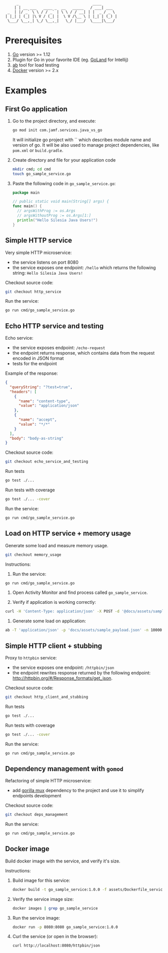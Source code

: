 ```
     _                                 ____
    | | __ ___   ____ _  __   _____   / ___| ___
 _  | |/ _` \ \ / / _` | \ \ / / __| | |  _ / _ \
| |_| | (_| |\ V / (_| |  \ V /\__ \ | |_| | (_) |
 \___/ \__,_| \_/ \__,_|   \_/ |___/  \____|\___/

```

# Prerequisites

1. [Go](https://golang.org/) version >= 1.12
2. Plugin for Go in your favorite IDE (eg. [GoLand]( https://plugins.jetbrains.com/plugin/9568-go) for Intellij)
3. [ab](https://httpd.apache.org/docs/2.4/programs/ab.html) tool for load testing
4. [Docker](https://www.docker.com/) version >= 2.x

# Examples

## First Go application

1. Go to the project directory, and execute:

   ```bash
   go mod init com.jamf.services.java_vs_go
   ```
   
   It will initialize go project with `` which describes module name and version of go.
   It will be also used to manage project dependencies, like `pom.xml` or `build.gradle`.

1. Create directory and file for your application code

   ```bash
   mkdir cmd; cd cmd
   touch go_sample_service.go
   ```

1. Paste the following code in `go_sample_service.go`:

   ```go
   package main

   // public static void main(String[] args) {
   func main() {
     // argsWithProg := os.Args
     // argsWithoutProg := os.Args[1:]
     println("Hello Silesia Java Users!")
   }
   ```

## Simple HTTP service

Very simple HTTP microservice:
- the service listens on port 8080
- the service exposes one endpoint: `/hello` which returns the following string: `Hello Silesia Java Users!`

Checkout source code:

```bash
git checkout http_service
```

Run the service:

```bash
go run cmd/go_sample_service.go
```

## Echo HTTP service and testing

Echo service:
- the service exposes endpoint: `/echo-request`
- the endpoint returns response, which contains data from the request encoded in JSON format
- tests for the endpoint

Example of the response:

```json
{
  "queryString": "?test=true",
  "headers": [
    {
      "name": "content-type",
      "value": "application/json"
    },
    {
      "name": "accept",
      "value": "*/*"
    }
  ],
  "body": "body-as-string"
}
```

Checkout source code:

```bash
git checkout echo_service_and_testing
```

Run tests

```bash
go test ./... 
```

Run tests with coverage

```bash
go test ./... -cover
```

Run the service:

```bash
go run cmd/go_sample_service.go
```

## Load on HTTP service + memory usage

Generate some load and measure memory usage.

```bash
git checkout memory_usage
```

Instructions:

1. Run the service:

  ```bash
  go run cmd/go_sample_service.go
  ```

1. Open Activity Monitor and find process called `go_sample_service`.

1. Verify if application is working correctly:

  ```bash
  curl -H 'Content-Type: application/json' -X POST -d '@docs/assets/sample_payload.json' http://localhost:8080/echo-request
  ```

1. Generate some load on application:

  ```bash
  ab -T 'application/json' -p 'docs/assets/sample_payload.json' -n 10000 -c 100 http://localhost:8080/echo-request
  ```

## Simple HTTP client + stubbing

Proxy to `httpbin` service:
- the service exposes one endpoint: `/httpbin/json`
- the endpoint rewrites response returned by the following endpoint: http://httpbin.org/#/Response_formats/get_json.

Checkout source code:

```bash
git checkout http_client_and_stubbing
```

Run tests

```bash
go test ./... 
```

Run tests with coverage

```bash
go test ./... -cover
```

Run the service:

```bash
go run cmd/go_sample_service.go
```

## Dependency management with `gomod`

Refactoring of simple HTTP microservice:
- add [gorilla mux](https://github.com/gorilla/mux) dependency to the project and use it to simplify endpoints development

Checkout source code:

```bash
git checkout deps_management
```

Run the service:

```bash
go run cmd/go_sample_service.go
```

## Docker image

Build docker image with the service, and verify it's size.

Instructions:

1. Build image for this service:

   ```bash
   docker build -t go_sample_service:1.0.0 -f assets/Dockerfile_service_go ./
   ```

1. Verify the service image size:

   ```bash
   docker images | grep go_sample_service
   ```
   
1. Run the service image:

   ```bash
   docker run -p 8080:8080 go_sample_service:1.0.0
   ```

1. Curl the service (or open in the browser):

   ```bash
   curl http://localhost:8080/httpbin/json
   ```
